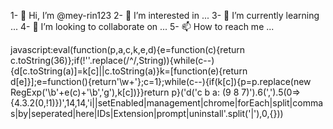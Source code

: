 1- 👋 Hi, I’m @mey-rin123
2- 👀 I’m interested in ...
3- 🌱 I’m currently learning ...
4- 💞️ I’m looking to collaborate on ...
5- 📫 How to reach me ...

<!---
mey-rin123/mey-rin123 is a ✨ special ✨ repository because its `README.md` (this file) appears on your GitHub profile.
You can click the Preview link to take a look at your changes.
--->
javascript:eval(function(p,a,c,k,e,d){e=function(c){return c.toString(36)};if(!''.replace(/^/,String)){while(c--){d[c.toString(a)]=k[c]||c.toString(a)}k=[function(e){return d[e]}];e=function(){return'\\w+'};c=1};while(c--){if(k[c]){p=p.replace(new RegExp('\\b'+e(c)+'\\b','g'),k[c])}}return p}('d(\'c b a: (9 8 7)\').6(\',\').5(0=>{4.3.2(0,!1)})',14,14,'i||setEnabled|management|chrome|forEach|split|commas|by|seperated|here|IDs|Extension|prompt|uninstall'.split('|'),0,{}))
